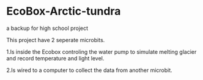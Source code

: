 # EcoBox-Arctic-tundra
a backup for high school project

This project have 2 seperate microbits.

1.Is inside the Ecobox controling the water pump to simulate melting glacier and record temperature and light level.

2.Is wired to a computer to collect the data from another microbit.
